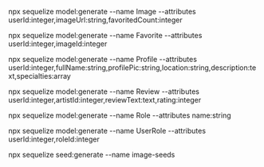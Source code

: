 npx sequelize model:generate --name Image --attributes userId:integer,imageUrl:string,favoritedCount:integer

npx sequelize model:generate --name Favorite --attributes userId:integer,imageId:integer

npx sequelize model:generate --name Profile --attributes userId:integer,fullName:string,profilePic:string,location:string,description:text,specialties:array

npx sequelize model:generate --name Review --attributes userId:integer,artistId:integer,reviewText:text,rating:integer

npx sequelize model:generate --name Role --attributes name:string

npx sequelize model:generate --name UserRole --attributes userId:integer,roleId:integer




npx sequelize seed:generate --name image-seeds
